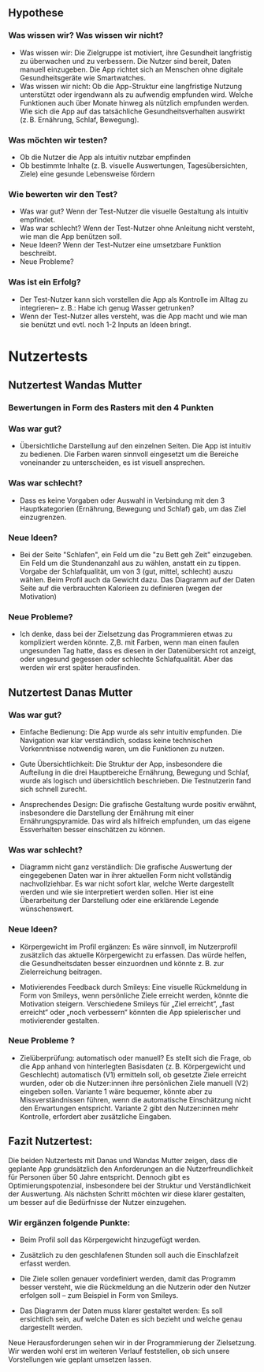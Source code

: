 ## Hypothese
 ### Was wissen wir? Was wissen wir nicht?
 * Was wissen wir:
Die Zielgruppe ist motiviert, ihre Gesundheit langfristig zu überwachen und zu verbessern.
Die Nutzer sind bereit, Daten manuell einzugeben.
Die App richtet sich an Menschen ohne digitale Gesundheitsgeräte wie Smartwatches.
* Was wissen wir nicht:
Ob die App-Struktur eine langfristige Nutzung unterstützt oder irgendwann als zu aufwendig     empfunden wird.
Welche Funktionen auch über Monate hinweg als nützlich empfunden werden.
Wie sich die App auf das tatsächliche Gesundheitsverhalten auswirkt (z. B. Ernährung, Schlaf, Bewegung).
### Was möchten wir testen?
* Ob die Nutzer die App als intuitiv nutzbar empfinden
* Ob bestimmte Inhalte (z. B. visuelle Auswertungen, Tagesübersichten, Ziele) eine gesunde Lebensweise fördern
### Wie bewerten wir den Test?
* Was war gut? Wenn der Test-Nutzer die visuelle Gestaltung als intuitiv empfindet.
* Was war schlecht? Wenn der Test-Nutzer ohne Anleitung nicht versteht, wie man die App benützen soll.
* Neue Ideen? Wenn der Test-Nutzer eine umsetzbare Funktion beschreibt.
* Neue Probleme? 
### Was ist ein Erfolg?
* Der Test-Nutzer kann sich vorstellen die App als Kontrolle im Alltag zu integrieren– z. B.: Habe ich genug Wasser getrunken?
* Wenn der Test-Nutzer alles versteht, was die App macht und wie man sie benützt und evtl. noch 1-2 Inputs an Ideen bringt.

# Nutzertests

## Nutzertest Wandas Mutter

### Bewertungen in Form des Rasters mit den 4 Punkten

### Was war gut?
* Übersichtliche Darstellung auf den einzelnen Seiten.
Die App ist intuitiv zu bedienen.
Die Farben waren sinnvoll eingesetzt um die Bereiche voneinander zu unterscheiden, es ist visuell ansprechen.

### Was war schlecht?
* Dass es keine Vorgaben oder Auswahl in Verbindung mit den 3 Hauptkategorien (Ernährung, Bewegung und Schlaf) gab, um das Ziel einzugrenzen.

### Neue Ideen?
* Bei der Seite "Schlafen", ein Feld um die "zu Bett geh Zeit" einzugeben.
Ein Feld um die Stundenanzahl aus zu wählen, anstatt ein zu tippen.
Vorgabe der Schlafqualität, um von 3 (gut, mittel, schlecht) auszu wählen.
Beim Profil auch da Gewicht dazu.
Das Diagramm auf der Daten Seite auf die verbrauchten Kalorieen  zu definieren (wegen der Motivation)

### Neue Probleme?
* Ich denke, dass bei der Zielsetzung das Programmieren etwas zu kompliziert werden könnte. Z,B. mit Farben, wenn man einen faulen ungesunden Tag hatte, dass es diesen in der Datenübersicht rot anzeigt, oder ungesund gegessen oder schlechte Schlafqualität. Aber das werden wir erst später herausfinden.

## Nutzertest Danas Mutter ##
### Was war gut?
* Einfache Bedienung:
Die App wurde als sehr intuitiv empfunden. Die Navigation war klar verständlich, sodass keine technischen Vorkenntnisse notwendig waren, um die Funktionen zu nutzen.

* Gute Übersichtlichkeit:
Die Struktur der App, insbesondere die Aufteilung in die drei Hauptbereiche Ernährung, Bewegung und Schlaf, wurde als logisch und übersichtlich beschrieben. Die Testnutzerin fand sich schnell zurecht.

* Ansprechendes Design:
Die grafische Gestaltung wurde positiv erwähnt, insbesondere die Darstellung der Ernährung mit einer Ernährungspyramide. Das wird als hilfreich empfunden, um das eigene Essverhalten besser einschätzen zu können.

### Was war schlecht?
* Diagramm nicht ganz verständlich:
Die grafische Auswertung der eingegebenen Daten war in ihrer aktuellen Form nicht vollständig nachvollziehbar. Es war nicht sofort klar, welche Werte dargestellt werden und wie sie interpretiert werden sollen. Hier ist eine Überarbeitung der Darstellung oder eine erklärende Legende wünschenswert.

### Neue Ideen?
* Körpergewicht im Profil ergänzen:
Es wäre sinnvoll, im Nutzerprofil zusätzlich das aktuelle Körpergewicht zu erfassen. Das würde helfen, die Gesundheitsdaten besser einzuordnen und könnte z. B. zur Zielerreichung beitragen.

* Motivierendes Feedback durch Smileys:
Eine visuelle Rückmeldung in Form von Smileys, wenn persönliche Ziele erreicht werden, könnte die Motivation steigern. Verschiedene Smileys für „Ziel erreicht“, „fast erreicht“ oder „noch verbessern“ könnten die App spielerischer und motivierender gestalten.

### Neue Probleme ?
* Zielüberprüfung: automatisch oder manuell?
Es stellt sich die Frage, ob die App anhand von hinterlegten Basisdaten (z. B. Körpergewicht und Geschlecht) automatisch (V1) ermitteln soll, ob gesetzte Ziele erreicht wurden, oder ob die Nutzer:innen ihre persönlichen Ziele manuell (V2) eingeben sollen.
Variante 1 wäre bequemer, könnte aber zu Missverständnissen führen, wenn die automatische Einschätzung nicht den Erwartungen entspricht.
Variante 2 gibt den Nutzer:innen mehr Kontrolle, erfordert aber zusätzliche Eingaben.

## Fazit Nutzertest:
Die beiden Nutzertests mit Danas und Wandas Mutter zeigen, dass die geplante App grundsätzlich den Anforderungen an die Nutzerfreundlichkeit für Personen über 50 Jahre entspricht. Dennoch gibt es Optimierungspotenzial, insbesondere bei der Struktur und Verständlichkeit der Auswertung. Als nächsten Schritt möchten wir diese klarer gestalten, um besser auf die Bedürfnisse der Nutzer einzugehen.

### Wir ergänzen folgende Punkte:

* Beim Profil soll das Körpergewicht hinzugefügt werden.

* Zusätzlich zu den geschlafenen Stunden soll auch die Einschlafzeit erfasst werden.

* Die Ziele sollen genauer vordefiniert werden, damit das Programm besser versteht, wie die Rückmeldung an die Nutzerin oder den Nutzer erfolgen soll – zum Beispiel in Form von Smileys.

* Das Diagramm der Daten muss klarer gestaltet werden: Es soll ersichtlich sein, auf welche Daten es sich bezieht und welche genau dargestellt werden.

Neue Herausforderungen sehen wir in der Programmierung der Zielsetzung. Wir werden wohl erst im weiteren Verlauf feststellen, ob sich unsere Vorstellungen wie geplant umsetzen lassen.